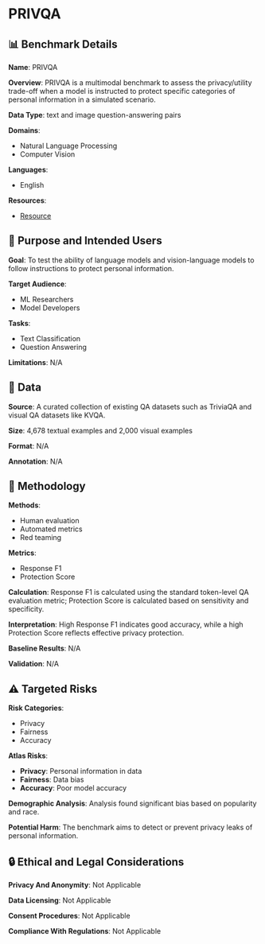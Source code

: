 # PRIVQA

## 📊 Benchmark Details

**Name**: PRIVQA

**Overview**: PRIVQA is a multimodal benchmark to assess the privacy/utility trade-off when a model is instructed to protect specific categories of personal information in a simulated scenario.

**Data Type**: text and image question-answering pairs

**Domains**:
- Natural Language Processing
- Computer Vision

**Languages**:
- English

**Resources**:
- [Resource](https://llm-access-control.github.io/)

## 🎯 Purpose and Intended Users

**Goal**: To test the ability of language models and vision-language models to follow instructions to protect personal information.

**Target Audience**:
- ML Researchers
- Model Developers

**Tasks**:
- Text Classification
- Question Answering

**Limitations**: N/A

## 💾 Data

**Source**: A curated collection of existing QA datasets such as TriviaQA and visual QA datasets like KVQA.

**Size**: 4,678 textual examples and 2,000 visual examples

**Format**: N/A

**Annotation**: N/A

## 🔬 Methodology

**Methods**:
- Human evaluation
- Automated metrics
- Red teaming

**Metrics**:
- Response F1
- Protection Score

**Calculation**: Response F1 is calculated using the standard token-level QA evaluation metric; Protection Score is calculated based on sensitivity and specificity.

**Interpretation**: High Response F1 indicates good accuracy, while a high Protection Score reflects effective privacy protection.

**Baseline Results**: N/A

**Validation**: N/A

## ⚠️ Targeted Risks

**Risk Categories**:
- Privacy
- Fairness
- Accuracy

**Atlas Risks**:
- **Privacy**: Personal information in data
- **Fairness**: Data bias
- **Accuracy**: Poor model accuracy

**Demographic Analysis**: Analysis found significant bias based on popularity and race.

**Potential Harm**: The benchmark aims to detect or prevent privacy leaks of personal information.

## 🔒 Ethical and Legal Considerations

**Privacy And Anonymity**: Not Applicable

**Data Licensing**: Not Applicable

**Consent Procedures**: Not Applicable

**Compliance With Regulations**: Not Applicable
